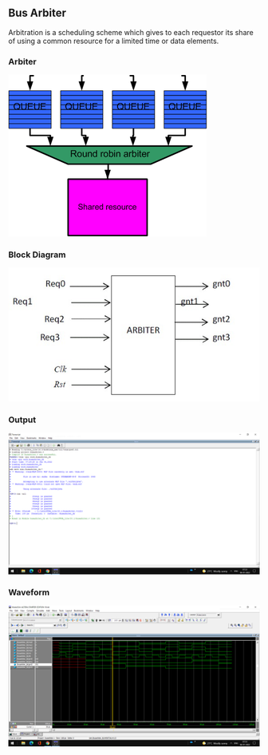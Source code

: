 ## Bus Arbiter
Arbitration is a scheduling scheme which gives to each requestor its share of using a common resource for a limited time or data elements.<br>
<h3>Arbiter</h3>

![Arbiter](arbiter.png)<br>
<h3>Block Diagram</h3>

![Block Diagram](bd.jpg)<br>
<h3>Output</h3>

![Output](output.png)<br>
<h3>Waveform</h3>

![Bus Arbiter](busarbiter.png)<br>

